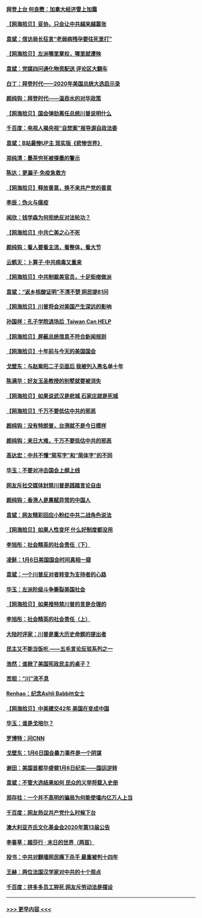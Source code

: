 #### [拜登上台 何良懋：加拿大经济雪上加霜](../pages/nsc993/n12718943.md?t=01290851) 
#### [【网海拾贝】妥协，只会让中共越来越嚣张](../pages/nsc993/n12717392.md?t=01290851) 
#### [袁斌：信访局长狂言“老弱病残孕要往死里打”](../pages/nsc993/n12717343.md?t=01290851) 
#### [【网海拾贝】左派哪里掌权，哪里就遭殃](../pages/nsc993/n12715009.md?t=01290851) 
#### [袁斌：党媒四问通化物资配送 评论区大翻车](../pages/nsc993/n12714950.md?t=01290851) 
#### [白丁：拜登时代——2020年美国总统大选启示录](../pages/nsc993/n12714920.md?t=01290851) 
#### [颜纯钩：拜登时代——温吞水的对华政策](../pages/nsc993/n12713245.md?t=01290851) 
#### [【网海拾贝】国会弹劾离任总统川普说明什么](../pages/nsc993/n12712816.md?t=01290851) 
#### [千百度：电视人揭央视“自焚案”报导源自政法委](../pages/nsc993/n12709760.md?t=01290851) 
#### [袁斌：B站最惨UP主 现实版《悲惨世界》](../pages/nsc993/n12709686.md?t=01290851) 
#### [郑纯清：墨茶穷死被搽墨的警示](../pages/nsc993/n12709262.md?t=01290851) 
#### [陈达：更漏子·免疫急救方](../pages/nsc993/n12709244.md?t=01290851) 
#### [【网海拾贝】释放善意，换不来共产党的善意](../pages/nsc993/n12708361.md?t=01290851) 
#### [李辰：伪火与瘟疫](../pages/nsc993/n12707981.md?t=01290851) 
#### [闻欣：钱学森为何拒绝反对法轮功？](../pages/nsc993/n12707407.md?t=01290851) 
#### [【网海拾贝】中共亡美之心不死](../pages/nsc993/n12707621.md?t=01290851) 
#### [颜纯钩：看人要看主流，看整体，看大节](../pages/nsc993/n12707536.md?t=01290851) 
#### [云鹤天：卜算子‧中共病毒又重来](../pages/nsc993/n12707408.md?t=01290851) 
#### [【网海拾贝】中共制裁美官员，十足街痞做派](../pages/nsc993/n12705115.md?t=01290851) 
#### [袁斌：“返乡核酸证明”不清不楚 网民提81问](../pages/nsc993/n12704982.md?t=01290851) 
#### [【网海拾贝】川普将会对美国产生深远的影响](../pages/nsc993/n12703045.md?t=01290851) 
#### [孙国祥：孔子学院退场后  Taiwan Can HELP](../pages/nsc993/n12702430.md?t=01290851) 
#### [【网海拾贝】屏蔽总统信息不符合新闻规则](../pages/nsc993/n12699998.md?t=01290851) 
#### [【网海拾贝】十年前与今天的美国国会](../pages/nsc993/n12696993.md?t=01290851) 
#### [戈壁东：与赵紫阳二子见面后 我被列入黑名单十年](../pages/nsc993/n12696215.md?t=01290851) 
#### [陈满华：好友玉圣教授的别墅就要被消失](../pages/nsc993/n12695411.md?t=01290851) 
#### [【网海拾贝】如果说武汉是悲城 石家庄就是死城](../pages/nsc993/n12694589.md?t=01290851) 
#### [【网海拾贝】千万不要低估中共的邪恶](../pages/nsc993/n12692771.md?t=01290851) 
#### [颜纯钩：没有特朗普，台港就不是今日模样](../pages/nsc993/n12692678.md?t=01290851) 
#### [颜纯钩：来日大难，千万不要低估中共的邪恶](../pages/nsc993/n12692080.md?t=01290851) 
#### [高达宏：中共不懂“简写字”和“简体字”的不同](../pages/nsc993/n12692068.md?t=01290851) 
#### [华玉：不要对冲击国会上纲上线](../pages/nsc993/n12689948.md?t=01290851) 
#### [网友斥社交媒体封禁川普是践踏言论自由](../pages/nsc993/n12687482.md?t=01290851) 
#### [颜纯钩：香港人是禀赋异常的中国人](../pages/nsc993/n12685142.md?t=01290851) 
#### [袁斌：网友精彩回应小粉红中共二战角色说法](../pages/nsc993/n12684994.md?t=01290851) 
#### [【网海拾贝】如果人性变坏 什么好制度都没用](../pages/nsc993/n12683000.md?t=01290851) 
#### [李旭彤：社会精英的社会责任（下）](../pages/nsc993/n12680604.md?t=01290851) 
#### [凌稣：1月6日美国国会时间真相一窥](../pages/nsc993/n12682780.md?t=01290851) 
#### [袁斌：一个川普反对者转变为支持者的心路](../pages/nsc993/n12682700.md?t=01290851) 
#### [华玉：左派阶级斗争撕裂美国社会](../pages/nsc993/n12681226.md?t=01290851) 
#### [【网海拾贝】如果推特禁川普的言是合理的](../pages/nsc993/n12681232.md?t=01290851) 
#### [李旭彤：社会精英的社会责任（上）](../pages/nsc993/n12680501.md?t=01290851) 
#### [大陆时评家：川普是重大历史命题的提出者](../pages/nsc993/n12679904.md?t=01290851) 
#### [民主又不能当饭吃 ——五毛言论反驳系列之一](../pages/nsc993/n12679877.md?t=01290851) 
#### [浩然：谁掀了美国宪政民主的桌子？](../pages/nsc993/n12679850.md?t=01290851) 
#### [苦胆：“川”流不息](../pages/nsc993/n12678388.md?t=01290851) 
#### [Renhao：纪念Ashli Babbitt女士](../pages/nsc993/n12678359.md?t=01290851) 
#### [【网海拾贝】中美建交42年 美国在变成中国](../pages/nsc993/n12678324.md?t=01290851) 
#### [华玉：谁是戈培尔？](../pages/nsc993/n12677515.md?t=01290851) 
#### [罗博特：问CNN](../pages/nsc993/n12677172.md?t=01290851) 
#### [戈壁东：1月6日国会暴力事件是一个阴谋](../pages/nsc993/n12674639.md?t=01290851) 
#### [谢田：美国首都华盛顿1月6日纪实——国运逆转](../pages/nsc993/n12673190.md?t=01290851) 
#### [袁斌：不管大选结果如何 民众的义举将载入史册](../pages/nsc993/n12672787.md?t=01290851) 
#### [郑存柱：一个并不高明的骗局为何能使墙内亿万人上当](../pages/nsc993/n12671449.md?t=01290851) 
#### [千百度：网友热议共产党什么时候下台](../pages/nsc993/n12670442.md?t=01290851) 
#### [澳大利亚齐氏文化基金会2020年第13届公告](../pages/nsc993/n12670273.md?t=01290851) 
#### [李春草：踏莎行 · 末日的世界（两首）](../pages/nsc993/n12670253.md?t=01290851) 
#### [投书：中共对翻墙网民痛下杀手 最重被判十四年](../pages/nsc993/n12670190.md?t=01290851) 
#### [王赫：两位法国汉学家对中共的十个观点](../pages/nsc993/n12669593.md?t=01290851) 
#### [千百度：拼多多员工猝死 网友斥劳动法是摆设](../pages/nsc993/n12668081.md?t=01290851) 

----
#### [ >>> 更早内容 <<< ](../indexes/nsc993-earlier.md)
